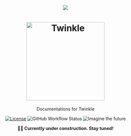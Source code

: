 <div align="center">

![](/src/assets/bldg-cl.png)

# <img src="./src/assets/logo.svg" alt="Twinkle" width="250">

Documentations for Twinkle

[![License](https://img.shields.io/github/license/nandenjin/twinkle-docs?style=flat-square)](/LICENSE)
![GitHub Workflow Status](https://img.shields.io/github/workflow/status/nandenjin/twinkle-docs/CI?style=flat-square)
![Imagine the future](https://img.shields.io/badge/Imagine%20the-future-%230bf?style=flat-square)

**👨‍🏭 Currently under construction. Stay tuned!**

</div>
